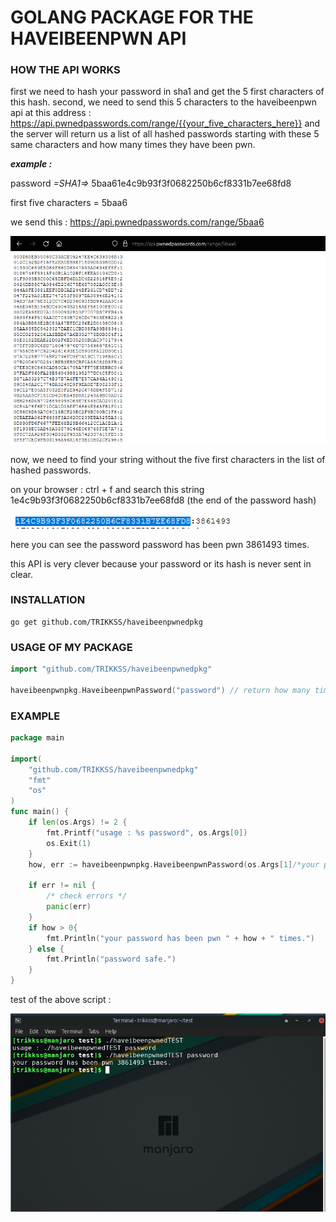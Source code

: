# **GOLANG PACKAGE FOR THE HAVEIBEENPWN API**

### **HOW THE API WORKS**

first we need to hash your password in sha1 and get the 5 first characters of this hash.
second, we need to send this 5 characters to the haveibeenpwn api at this address : https://api.pwnedpasswords.com/range/{{your_five_characters_here}} and the server will return us a list of all hashed passwords starting with these 5 same characters and how many times they have been pwn.

***example :*** 

password *=SHA1=>* 5baa61e4c9b93f3f0682250b6cf8331b7ee68fd8

first five characters = 5baa6

we send this : https://api.pwnedpasswords.com/range/5baa6

![example image](images/search.png)

now, we need to find your string without the five first characters in the list of hashed passwords.

on your browser : ctrl + f and search this string 1e4c9b93f3f0682250b6cf8331b7ee68fd8 (the end of the password hash)

![example image](images/hashFound.png)

here you can see the password password has been pwn 3861493 times.

this API is very clever because your password or its hash is never sent in clear.

### **INSTALLATION**

```
go get github.com/TRIKKSS/haveibeenpwnedpkg
```

### **USAGE OF MY PACKAGE**

```go
import "github.com/TRIKKSS/haveibeenpwnedpkg"

haveibeenpwnpkg.HaveibeenpwnPassword("password") // return how many times the password has been pwn and errors
```

### **EXAMPLE**

```go
package main 

import(
    "github.com/TRIKKSS/haveibeenpwnedpkg"
    "fmt"
    "os"
)
func main() {
    if len(os.Args) != 2 {
        fmt.Printf("usage : %s password", os.Args[0])
        os.Exit(1)
    }
    how, err := haveibeenpwnpkg.HaveibeenpwnPassword(os.Args[1]/*your password*/) 

    if err != nil {
        /* check errors */
        panic(err)
    }
    if how > 0{
        fmt.Println("your password has been pwn " + how + " times.")
    } else {
        fmt.Println("password safe.")
    }
}
```
test of the above script : 

![example image](images/test.png)
